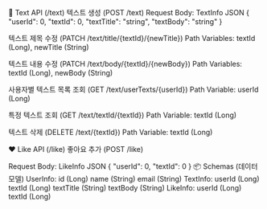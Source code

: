 📝 Text API (/text)
텍스트 생성 (POST /text)
Request Body: TextInfo
JSON
{
"userId": 0,
"textId": 0,
"textTitle": "string",
"textBody": "string"
}

텍스트 제목 수정 (PATCH /text/title/{textId}/{newTitle})
Path Variables: textId (Long), newTitle (String)

텍스트 내용 수정 (PATCH /text/body/{textId}/{newBody})
Path Variables: textId (Long), newBody (String)

사용자별 텍스트 목록 조회 (GET /text/userTexts/{userId})
Path Variable: userId (Long)

특정 텍스트 조회 (GET /text/textId/{textId})
Path Variable: textId (Long)

텍스트 삭제 (DELETE /text/{textId})
Path Variable: textId (Long)

❤️ Like API (/like)
좋아요 추가 (POST /like)

Request Body: LikeInfo
JSON
{
"userId": 0,
"textId": 0
}
📦 Schemas (데이터 모델)
UserInfo:
id (Long)
name (String)
email (String)
TextInfo:
userId (Long)
textId (Long)
textTitle (String)
textBody (String)
LikeInfo:
userId (Long)
textId (Long)